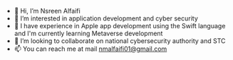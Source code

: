 - 👋 Hi, I’m Nsreen Alfaifi
- 👀 I’m interested in application development and cyber security
- 🌱 I have experience in Apple app development using the Swift language and I'm currently learning Metaverse development
- 💞️ I’m looking to collaborate on national cybersecurity authority and STC
- 📫 You can reach me at mail nmalfaifi01@gmail.com

<!---
iNSREEN/iNSREEN is a ✨ special ✨ repository because its `README.md` (this file) appears on your GitHub profile.
You can click the Preview link to take a look at your changes.
--->
